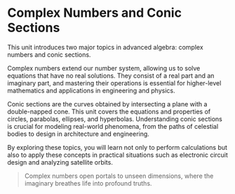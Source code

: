 # Complex Numbers and Conic Sections

This unit introduces two major topics in advanced algebra: complex numbers and conic sections.

Complex numbers extend our number system, allowing us to solve equations that have no real solutions. They consist of a real part and an imaginary part, and mastering their operations is essential for higher-level mathematics and applications in engineering and physics.

Conic sections are the curves obtained by intersecting a plane with a double-napped cone. This unit covers the equations and properties of circles, parabolas, ellipses, and hyperbolas. Understanding conic sections is crucial for modeling real-world phenomena, from the paths of celestial bodies to design in architecture and engineering.

By exploring these topics, you will learn not only to perform calculations but also to apply these concepts in practical situations such as electronic circuit design and analyzing satellite orbits.

> Complex numbers open portals to unseen dimensions, where the imaginary breathes life into profound truths.